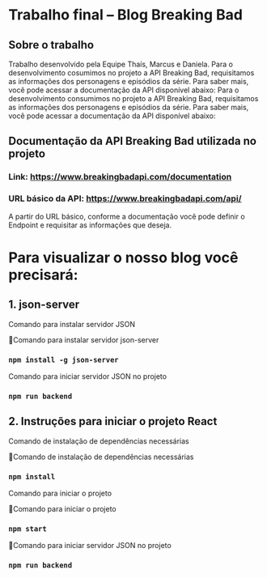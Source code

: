 # Trabalho final – Blog Breaking Bad
## Sobre o trabalho
Trabalho desenvolvido pela Equipe Thaís, Marcus e Daniela.
Para o desenvolvimento cosumimos no projeto a API Breaking Bad, requisitamos as informações dos personagens e episódios da série. Para saber mais, você pode acessar a documentação da API disponível abaixo:
Para o desenvolvimento consumimos no projeto a API Breaking Bad, requisitamos as informações dos personagens e episódios da série. Para saber mais, você pode acessar a documentação da API disponível abaixo:
## Documentação da  API Breaking Bad utilizada no projeto

### Link: https://www.breakingbadapi.com/documentation
### URL básico da API: https://www.breakingbadapi.com/api/

A partir do URL básico, conforme a documentação você pode definir o Endpoint e requisitar as informações que deseja.
# Para visualizar o nosso blog você precisará:
## 1. json-server
Comando para instalar servidor JSON 

📌Comando para instalar servidor json-server 
### `npm install -g json-server`
Comando para iniciar servidor JSON no projeto
### `npm run backend`
## 2. Instruções para iniciar o projeto React
Comando de instalação de dependências necessárias

📌Comando de instalação de dependências necessárias
### `npm install`
Comando para iniciar o projeto

📌Comando para iniciar o projeto
### `npm start`

📌Comando para iniciar servidor JSON no projeto
### `npm run backend`
